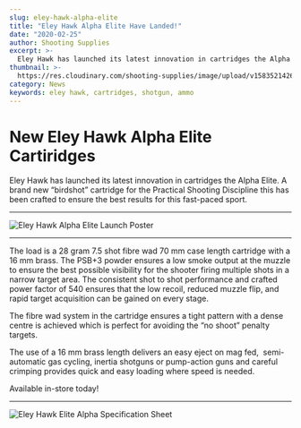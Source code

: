 ```yaml
---
slug: eley-hawk-alpha-elite
title: "Eley Hawk Alpha Elite Have Landed!"
date: "2020-02-25"
author: Shooting Supplies
excerpt: >-
  Eley Hawk has launched its latest innovation in cartridges the Alpha Elite.
thumbnail: >-
  https://res.cloudinary.com/shooting-supplies/image/upload/v1583521426/Blog/68936_EH_Product_Sheet_practical-shooting-FINAL-NO-PF1_ti2omg.jpg
category: News
keywords: eley hawk, cartridges, shotgun, ammo
---
```


# **New Eley Hawk Alpha Elite Cartiridges**


Eley Hawk has launched its latest innovation in cartridges the Alpha Elite. A brand new “birdshot” cartridge for the Practical Shooting Discipline this has been crafted to ensure the best results for this fast-paced sport.

****

![Eley Hawk Alpha Elite Launch Poster](https://res.cloudinary.com/shooting-supplies/image/upload/v1583521426/Blog/68936_EH_Product_Sheet_practical-shooting-FINAL-NO-PF1_ti2omg.jpg)

****

The load is a 28 gram 7.5 shot fibre wad 70 mm case length cartridge with a 16 mm brass. The PSB+3 powder ensures a low smoke output at the muzzle to ensure the best possible visibility for the shooter firing multiple shots in a narrow target area. The consistent shot to shot performance and crafted power factor of 540 ensures that the low recoil, reduced muzzle flip, and rapid target acquisition can be gained on every stage.

The fibre wad system in the cartridge ensures a tight pattern with a dense centre is achieved which is perfect for avoiding the “no shoot” penalty targets.

The use of a 16 mm brass length delivers an easy eject on mag fed,  semi-automatic gas cycling, inertia shotguns or pump-action guns and careful crimping provides quick and easy loading where speed is needed.

Available in-store today!

****

![Eley Hawk Elite Alpha Specification Sheet](https://res.cloudinary.com/shooting-supplies/image/upload/v1583521431/Blog/68936_EH_Product_Sheet_practical-shooting-FINAL-NO-PF2_foekpe.jpg)
